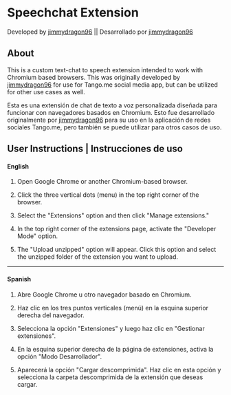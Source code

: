 # Speechchat Extension
Developed by [jimmydragon96](https://github.com/jimmydragon96) || Desarrollado por [jimmydragon96](https://github.com/jimmydragon96) 

## About
This is a custom text-chat to speech extension intended to work with Chromium based browsers. This was originally developed by [jimmydragon96](https://github.com/jimmydragon96) for use for Tango.me social media app, but can be utilized for other use cases as well.

Esta es una extensión de chat de texto a voz personalizada diseñada para funcionar con navegadores basados ​​en Chromium. Esto fue desarrollado originalmente por [jimmydragon96](https://github.com/jimmydragon96) para su uso en la aplicación de redes sociales Tango.me, pero también se puede utilizar para otros casos de uso.

## User Instructions | Instrucciones de uso
#### English

1) Open Google Chrome or another Chromium-based browser.

2) Click the three vertical dots (menu) in the top right corner of the browser.

3) Select the "Extensions" option and then click "Manage extensions."

4) In the top right corner of the extensions page, activate the "Developer Mode" option.

5) The "Upload unzipped" option will appear. Click this option and select the unzipped folder of the extension you want to upload.

---
#### Spanish

1) Abre Google Chrome u otro navegador basado en Chromium.

2) Haz clic en los tres puntos verticales (menú) en la esquina superior derecha del navegador.

3) Selecciona la opción "Extensiones" y luego haz clic en "Gestionar extensiones".

4) En la esquina superior derecha de la página de extensiones, activa la opción "Modo Desarrollador".

5) Aparecerá la opción "Cargar descomprimida". Haz clic en esta opción y selecciona la carpeta descomprimida de la extensión que deseas cargar.

